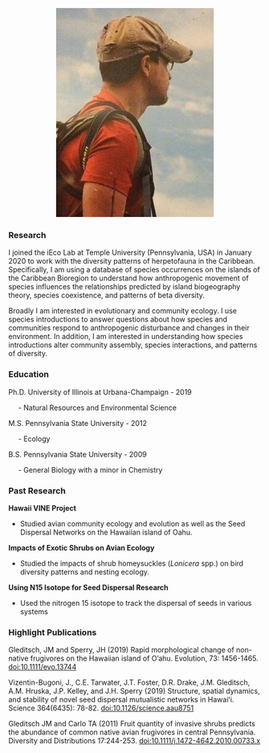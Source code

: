 <p align="center">
  <img src="ME_small.jpg">
</p>


### Research
I joined the iEco Lab at Temple University (Pennsylvania, USA) in January 2020 to work with the diversity patterns of herpetofauna in the Caribbean. Specifically, I am using a database of species occurrences on the islands of the Caribbean Bioregion to understand how anthropogenic movement of species influences the relationships predicted by island biogeography theory, species coexistence, and patterns of beta diversity.

Broadly I am interested in evolutionary and community ecology. I use species introductions to answer questions about how species and communities respond to anthropogenic disturbance and changes in their environment. In addition, I am interested in understanding how species introductions alter community assembly, species interactions, and patterns of diversity.






### Education
Ph.D. University of Illinois at Urbana-Champaign - 2019




&nbsp;&nbsp;&nbsp;&nbsp;&nbsp;- Natural Resources and Environmental Science




M.S. Pennsylvania State University - 2012




&nbsp;&nbsp;&nbsp;&nbsp;&nbsp;- Ecology



B.S. Pennsylvania State University - 2009




&nbsp;&nbsp;&nbsp;&nbsp;&nbsp;- General Biology with a minor in Chemistry






### Past Research
**Hawaii VINE Project** 
  - Studied avian community ecology and evolution as well as the Seed Dispersal Networks on the Hawaiian island of Oahu.

**Impacts of Exotic Shrubs on Avian Ecology** 
  - Studied the impacts of shrub homeysuckles (_Lonicera_ spp.) on bird diversity patterns and nesting ecology.

**Using N15 Isotope for Seed Dispersal Research** 
  - Used the nitrogen 15 isotope to track the dispersal of seeds in various systems






### Highlight Publications
Gleditsch, JM and Sperry, JH (2019) Rapid morphological change of non-native frugivores on the Hawaiian island of O’ahu. Evolution, 73: 1456-1465. [doi:10.1111/evo.13744](https://onlinelibrary.wiley.com/doi/full/10.1111/evo.13744)


Vizentin-Bugoni, J., C.E. Tarwater, J.T. Foster, D.R. Drake, J.M. Gleditsch, A.M. Hruska, J.P. Kelley, and J.H. Sperry (2019) Structure, spatial dynamics, and stability of novel seed dispersal mutualistic networks in Hawaiʻi. Science 364(6435): 78-82. [doi:10.1126/science.aau8751](https://science.sciencemag.org/content/364/6435/78.abstract)


Gleditsch JM and Carlo TA (2011) Fruit quantity of invasive shrubs predicts the abundance of common native avian frugivores in central Pennsylvania. Diversity and Distributions 17:244-253. [doi:10.1111/j.1472-4642.2010.00733.x](https://onlinelibrary.wiley.com/doi/abs/10.1111/j.1472-4642.2010.00733.x)
